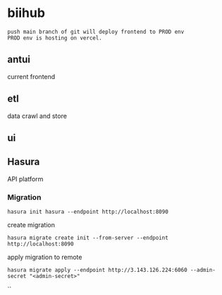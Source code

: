 # biihub

```
push main branch of git will deploy frontend to PROD env
PROD env is hosting on vercel.
```

## antui

current frontend

## etl

data crawl and store

## ui

## Hasura

API platform

### Migration

```
hasura init hasura --endpoint http://localhost:8090
```

create migration

```
hasura migrate create init --from-server --endpoint http://localhost:8090
```

apply migration to remote

```
hasura migrate apply --endpoint http://3.143.126.224:6060 --admin-secret "<admin-secret>"
```

``
